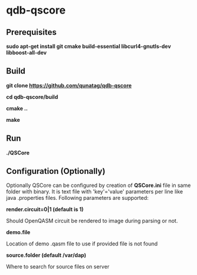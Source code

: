 # qdb-qscore

## Prerequisites

__sudo apt-get install git cmake build-essential libcurl4-gnutls-dev libboost-all-dev__

## Build

__git clone https://github.com/qunatag/qdb-qscore__

__cd qdb-qscore/build__

__cmake ..__

__make__

## Run

__./QSCore__

## Configuration (Optionally)

Optionally QSCore can be configured by creation of __QSCore.ini__ file in same folder with binary. 
It is text file with 'key'='value' parameters per line like java .properties files. 
Following parameters are supported:

__render.circuit=0|1 (default is 1)__

Should OpenQASM circuit be rendered to image during parsing or not.

__demo.file__

Location of demo .qasm file to use if provided file is not found

__source.folder (default /var/dap)__

Where to search for source files on server 
